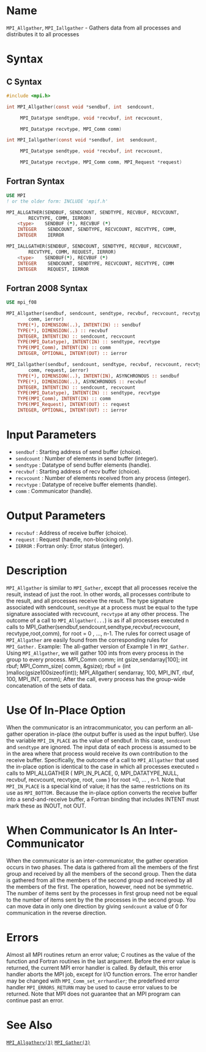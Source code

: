 # Name

`MPI_Allgather`, `MPI_Iallgather` - Gathers data from all processes and
distributes it to all processes

# Syntax

## C Syntax

```c
#include <mpi.h>

int MPI_Allgather(const void *sendbuf, int  sendcount,

     MPI_Datatype sendtype, void *recvbuf, int recvcount,

     MPI_Datatype recvtype, MPI_Comm comm)

int MPI_Iallgather(const void *sendbuf, int  sendcount,

     MPI_Datatype sendtype, void *recvbuf, int recvcount,

     MPI_Datatype recvtype, MPI_Comm comm, MPI_Request *request)
```

## Fortran Syntax

```fortran
USE MPI
! or the older form: INCLUDE 'mpif.h'

MPI_ALLGATHER(SENDBUF, SENDCOUNT, SENDTYPE, RECVBUF, RECVCOUNT,
        RECVTYPE, COMM, IERROR)
    <type>    SENDBUF (*), RECVBUF (*)
    INTEGER    SENDCOUNT, SENDTYPE, RECVCOUNT, RECVTYPE, COMM,
    INTEGER    IERROR

MPI_IALLGATHER(SENDBUF, SENDCOUNT, SENDTYPE, RECVBUF, RECVCOUNT,
        RECVTYPE, COMM, REQUEST, IERROR)
    <type>    SENDBUF(*), RECVBUF (*)
    INTEGER    SENDCOUNT, SENDTYPE, RECVCOUNT, RECVTYPE, COMM
    INTEGER    REQUEST, IERROR
```

## Fortran 2008 Syntax

```fortran
USE mpi_f08

MPI_Allgather(sendbuf, sendcount, sendtype, recvbuf, recvcount, recvtype,
        comm, ierror)
    TYPE(*), DIMENSION(..), INTENT(IN) :: sendbuf
    TYPE(*), DIMENSION(..) :: recvbuf
    INTEGER, INTENT(IN) :: sendcount, recvcount
    TYPE(MPI_Datatype), INTENT(IN) :: sendtype, recvtype
    TYPE(MPI_Comm), INTENT(IN) :: comm
    INTEGER, OPTIONAL, INTENT(OUT) :: ierror

MPI_Iallgather(sendbuf, sendcount, sendtype, recvbuf, recvcount, recvtype,
        comm, request, ierror)
    TYPE(*), DIMENSION(..), INTENT(IN), ASYNCHRONOUS :: sendbuf
    TYPE(*), DIMENSION(..), ASYNCHRONOUS :: recvbuf
    INTEGER, INTENT(IN) :: sendcount, recvcount
    TYPE(MPI_Datatype), INTENT(IN) :: sendtype, recvtype
    TYPE(MPI_Comm), INTENT(IN) :: comm
    TYPE(MPI_Request), INTENT(OUT) :: request
    INTEGER, OPTIONAL, INTENT(OUT) :: ierror
```


# Input Parameters

* `sendbuf` : Starting address of send buffer (choice).
* `sendcount` : Number of elements in send buffer (integer).
* `sendtype` : Datatype of send buffer elements (handle).
* `recvbuf` : Starting address of recv buffer (choice).
* `recvcount` : Number of elements received from any process (integer).
* `recvtype` : Datatype of receive buffer elements (handle).
* `comm` : Communicator (handle).

# Output Parameters

* `recvbuf` : Address of receive buffer (choice).
* `request` : Request (handle, non-blocking only).
* `IERROR` : Fortran only: Error status (integer).

# Description

`MPI_Allgather` is similar to `MPI_Gather`, except that all processes
receive the result, instead of just the root. In other words, all
processes contribute to the result, and all processes receive the
result.
The type signature associated with sendcount, `sendtype` at a process must
be equal to the type signature associated with recvcount, `recvtype` at
any other process.
The outcome of a call to `MPI_Allgather(...`) is as if all processes
executed n calls to
      MPI_Gather(sendbuf,sendcount,sendtype,recvbuf,recvcount,
                 recvtype,root,comm),
for root = 0 , ..., n-1. The rules for correct usage of `MPI_Allgather`
are easily found from the corresponding rules for `MPI_Gather.`
Example: The all-gather version of Example 1 in `MPI_Gather`. Using
`MPI_Allgather`, we will gather 100 ints from every process in the group
to every process.
    MPI_Comm comm;
        int gsize,sendarray[100];
        int rbuf;
        MPI_Comm_size( comm, &gsize);
        rbuf = (int )malloc(gsize100sizeof(int));
        MPI_Allgather( sendarray, 100, MPI_INT, rbuf, 100, MPI_INT, comm);
After the call, every process has the group-wide concatenation of the
sets of data.

# Use Of In-Place Option

When the communicator is an intracommunicator, you can perform an
all-gather operation in-place (the output buffer is used as the input
buffer). Use the variable `MPI_IN_PLACE` as the value of sendbuf. In
this case, `sendcount` and `sendtype` are ignored. The input data of
each process is assumed to be in the area where that process would
receive its own contribution to the receive buffer. Specifically, the
outcome of a call to `MPI_Allgather` that used the in-place option is
identical to the case in which all processes executed `n` calls to
       MPI_ALLGATHER ( MPI_IN_PLACE, 0, MPI_DATATYPE_NULL, recvbuf,
       recvcount, recvtype, root, `comm` )
    for root =0, ... , n-1.
Note that `MPI_IN_PLACE` is a special kind of value; it has the same
restrictions on its use as `MPI_BOTTOM.`
Because the in-place option converts the receive buffer into a
send-and-receive buffer, a Fortran binding that includes INTENT must
mark these as INOUT, not OUT.

# When Communicator Is An Inter-Communicator

When the communicator is an inter-communicator, the gather operation
occurs in two phases. The data is gathered from all the members of the
first group and received by all the members of the second group. Then
the data is gathered from all the members of the second group and
received by all the members of the first. The operation, however, need
not be symmetric. The number of items sent by the processes in first
group need not be equal to the number of items sent by the the processes
in the second group. You can move data in only one direction by giving
`sendcount` a value of 0 for communication in the reverse direction.

# Errors

Almost all MPI routines return an error value; C routines as the value
of the function and Fortran routines in the last argument.
Before the error value is returned, the current MPI error handler is
called. By default, this error handler aborts the MPI job, except for
I/O function errors. The error handler may be changed with
`MPI_Comm_set_errhandler`; the predefined error handler `MPI_ERRORS_RETURN`
may be used to cause error values to be returned. Note that MPI does not
guarantee that an MPI program can continue past an error.

# See Also

[`MPI_Allgatherv(3)`](./?file=MPI_Allgatherv.md)
[`MPI_Gather(3)`](./?file=MPI_Gather.md)
